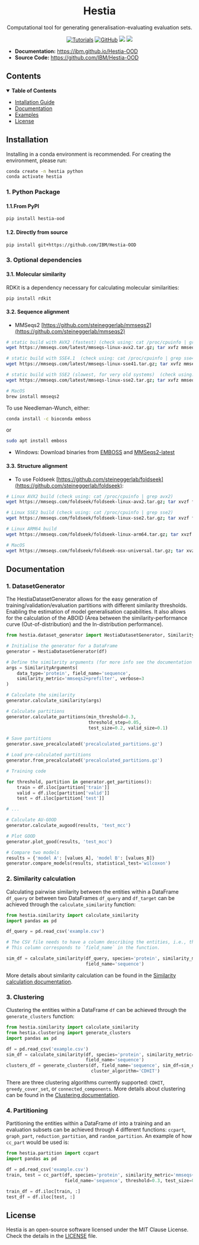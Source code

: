 <div align="center">
  <h1>Hestia</h1>

  <p>Computational tool for generating generalisation-evaluating evaluation sets.</p>
  
  <a href="https://ibm.github.io/Hestia-OOD/"><img alt="Tutorials" src="https://img.shields.io/badge/docs-tutorials-green" /></a>
  <a href="https://github.com/IBM/Hestia-OOD/blob/main/LICENSE"><img alt="GitHub" src="https://img.shields.io/github/license/IBM/Hestia-OOD" /></a>
  <a href="https://pypi.org/project/hestia-ood/"><img src="https://img.shields.io/pypi/v/hestia-ood" /></a>
  <a href="https://pypi.org/project/hestia-ood/"><img src="https://img.shields.io/pypi/dm/hestia-ood" /></a>

</div>

- **Documentation:**  <a href="https://ibm.github.io/Hestia-OOD/" target="_blank">https://ibm.github.io/Hestia-OOD</a>
- **Source Code:** <a href="https://github.com/IBM/Hestia-OOD" target="_blank">https://github.com/IBM/Hestia-OOD</a>

## Contents

<details open markdown="1"><summary><b>Table of Contents</b></summary>

- [Intallation Guide](#installation)
- [Documentation](#documentation)
- [Examples](#examples)
- [License](#license)
 </details>


 ## Installation <a name="installation"></a>

Installing in a conda environment is recommended. For creating the environment, please run:

```bash
conda create -n hestia python
conda activate hestia
```

### 1. Python Package

#### 1.1.From PyPI


```bash
pip install hestia-ood
```

#### 1.2. Directly from source

```bash
pip install git+https://github.com/IBM/Hestia-OOD
```

### 3. Optional dependencies

#### 3.1. Molecular similarity

RDKit is a dependency necessary for calculating molecular similarities:

```bash
pip install rdkit
```

#### 3.2. Sequence alignment

  - MMSeqs2 [https://github.com/steineggerlab/mmseqs2](https://github.com/steineggerlab/mmseqs2)
  ```bash
  # static build with AVX2 (fastest) (check using: cat /proc/cpuinfo | grep avx2)
  wget https://mmseqs.com/latest/mmseqs-linux-avx2.tar.gz; tar xvfz mmseqs-linux-avx2.tar.gz; export PATH=$(pwd)/mmseqs/bin/:$PATH

  # static build with SSE4.1  (check using: cat /proc/cpuinfo | grep sse4)
  wget https://mmseqs.com/latest/mmseqs-linux-sse41.tar.gz; tar xvfz mmseqs-linux-sse41.tar.gz; export PATH=$(pwd)/mmseqs/bin/:$PATH

  # static build with SSE2 (slowest, for very old systems)  (check using: cat /proc/cpuinfo | grep sse2)
  wget https://mmseqs.com/latest/mmseqs-linux-sse2.tar.gz; tar xvfz mmseqs-linux-sse2.tar.gz; export PATH=$(pwd)/mmseqs/bin/:$PATH

  # MacOS
  brew install mmseqs2  
  ```

  To use Needleman-Wunch, either:

  ```bash
  conda install -c bioconda emboss
  ```
  or

  ```bash
  sudo apt install emboss
  ```


- Windows: Download binaries from [EMBOSS](https://emboss.sourceforge.net/download/) and [MMSeqs2-latest](https://mmseqs.com/latest/mmseqs-win64.zip)


#### 3.3. Structure alignment 

  - To use Foldseek [https://github.com/steineggerlab/foldseek](https://github.com/steineggerlab/foldseek):

  ```bash
  # Linux AVX2 build (check using: cat /proc/cpuinfo | grep avx2)
  wget https://mmseqs.com/foldseek/foldseek-linux-avx2.tar.gz; tar xvzf foldseek-linux-avx2.tar.gz; export PATH=$(pwd)/foldseek/bin/:$PATH

  # Linux SSE2 build (check using: cat /proc/cpuinfo | grep sse2)
  wget https://mmseqs.com/foldseek/foldseek-linux-sse2.tar.gz; tar xvzf foldseek-linux-sse2.tar.gz; export PATH=$(pwd)/foldseek/bin/:$PATH

  # Linux ARM64 build
  wget https://mmseqs.com/foldseek/foldseek-linux-arm64.tar.gz; tar xvzf foldseek-linux-arm64.tar.gz; export PATH=$(pwd)/foldseek/bin/:$PATH

  # MacOS
  wget https://mmseqs.com/foldseek/foldseek-osx-universal.tar.gz; tar xvzf foldseek-osx-universal.tar.gz; export PATH=$(pwd)/foldseek/bin/:$PATH
  ```


## Documentation <a name="documentation"></a>

### 1. DatasetGenerator

The HestiaDatasetGenerator allows for the easy generation of training/validation/evaluation partitions with different similarity thresholds. Enabling the estimation of model generalisation capabilities. It also allows for the calculation of the ABOID (Area between the similarity-performance curve (Out-of-distribution) and the In-distribution performance).

```python
from hestia.dataset_generator import HestiaDatasetGenerator, SimilarityArguments

# Initialise the generator for a DataFrame
generator = HestiaDatasetGenerator(df)

# Define the similarity arguments (for more info see the documentation page https://ibm.github.io/Hestia-OOD/datasetgenerator)
args = SimilarityArguments(
    data_type='protein', field_name='sequence',
    similarity_metric='mmseqs2+prefilter', verbose=3
)

# Calculate the similarity
generator.calculate_similarity(args)

# Calculate partitions
generator.calculate_partitions(min_threshold=0.3,
                               threshold_step=0.05,
                               test_size=0.2, valid_size=0.1)

# Save partitions
generator.save_precalculated('precalculated_partitions.gz')

# Load pre-calculated partitions
generator.from_precalculated('precalculated_partitions.gz')

# Training code

for threshold, partition in generator.get_partitions():
    train = df.iloc[partition['train']]
    valid = df.iloc[partition['valid']]
    test = df.iloc[partition['test']]

# ...

# Calculate AU-GOOD
generator.calculate_augood(results, 'test_mcc')

# Plot GOOD
generator.plot_good(results, 'test_mcc')

# Compare two models
results = {'model A': [values_A], 'model B': [values_B]}
generator.compare_models(results, statistical_test='wilcoxon')
```

### 2. Similarity calculation

Calculating pairwise similarity between the entities within a DataFrame `df_query` or between two DataFrames `df_query` and `df_target` can be achieved through the `calculate_similarity` function:

```python
from hestia.similarity import calculate_similarity
import pandas as pd

df_query = pd.read_csv('example.csv')

# The CSV file needs to have a column describing the entities, i.e., their sequence, their SMILES, or a path to their PDB structure.
# This column corresponds to `field_name` in the function.

sim_df = calculate_similarity(df_query, species='protein', similarity_metric='mmseqs+prefilter',
                              field_name='sequence')
```

More details about similarity calculation can be found in the [Similarity calculation documentation](https://ibm.github.io/Hestia-OOD/similarity/).

### 3. Clustering

Clustering the entities within a DataFrame `df` can be achieved through the `generate_clusters` function:

```python
from hestia.similarity import calculate_similarity
from hestia.clustering import generate_clusters
import pandas as pd

df = pd.read_csv('example.csv')
sim_df = calculate_similarity(df, species='protein', similarity_metric='mmseqs+prefilter',
                              field_name='sequence')
clusters_df = generate_clusters(df, field_name='sequence', sim_df=sim_df,
                                cluster_algorithm='CDHIT')
```

There are three clustering algorithms currently supported: `CDHIT`, `greedy_cover_set`, or `connected_components`. More details about clustering can be found in the [Clustering documentation](https://ibm.github.io/Hestia-OOD/clustering/).


### 4. Partitioning

Partitioning the entities within a DataFrame `df` into a training and an evaluation subsets can be achieved through 4 different functions: `ccpart`, `graph_part`, `reduction_partition`, and `random_partition`. An example of how `cc_part` would be used is:

```python
from hestia.partition import ccpart
import pandas as pd

df = pd.read_csv('example.csv')
train, test = cc_part(df, species='protein', similarity_metric='mmseqs+prefilter',
                      field_name='sequence', threshold=0.3, test_size=0.2)

train_df = df.iloc[train, :]
test_df = df.iloc[test, :]
```

License <a name="license"></a>
-------
Hestia is an open-source software licensed under the MIT Clause License. Check the details in the [LICENSE](https://github.com/IBM/Hestia/blob/master/LICENSE) file.

